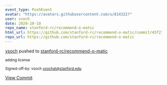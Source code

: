 ```yaml
---
event_type: PushEvent
avatar: "https://avatars.githubusercontent.com/u/814322?"
user: vsoch
date: 2020-10-10
repo_name: stanford-rc/recommend-o-matic
html_url: https://github.com/stanford-rc/recommend-o-matic/commit/45f27950479eee286b2749670c34e97fe84d550f
repo_url: https://github.com/stanford-rc/recommend-o-matic
---
```


<a href='https://github.com/vsoch' target='_blank'>vsoch</a> pushed to <a href='https://github.com/stanford-rc/recommend-o-matic' target='_blank'>stanford-rc/recommend-o-matic</a>

<small>adding license

Signed-off-by: vsoch <vsochat@stanford.edu></small>

<a href='https://github.com/stanford-rc/recommend-o-matic/commit/45f27950479eee286b2749670c34e97fe84d550f' target='_blank'>View Commit</a>